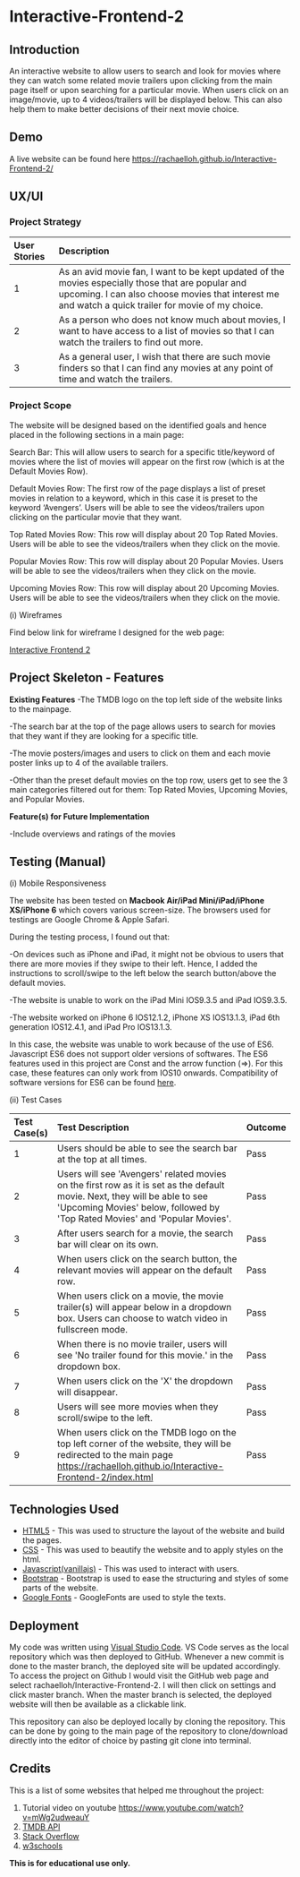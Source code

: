 # Interactive-Frontend-2
## Introduction
An interactive website to allow users to search and look for movies where they can watch some related movie trailers upon clicking from the main page itself or upon searching for a particular movie. When users click on an image/movie, up to 4 videos/trailers will be displayed below. This can also help them to make better decisions of their next movie choice. 

## Demo
A live website can be found here https://rachaelloh.github.io/Interactive-Frontend-2/

## UX/UI
### Project Strategy
| User Stories        | Description   |  
| :------------- |:-------------| 
| 1    | As an avid movie fan, I want to be kept updated of the movies especially those that are popular and upcoming. I can also choose movies that interest me and watch a quick trailer for movie of my choice.|
| 2    | As a person who does not know much about movies, I want to have access to a list of movies so that I can watch the trailers to find out more.|
| 3    | As a general user, I wish that there are such movie finders so that I can find any movies at any point of time and watch the trailers. |


### Project Scope
The website will be designed based on the identified goals and hence placed in the following sections in a main page:

Search Bar: This will allow users to search for a specific title/keyword of movies where the list of movies will appear on the first row (which is at the Default Movies Row). 

Default Movies Row: The first row of the page displays a list of preset movies in relation to a keyword, which in this case it is preset to the keyword ‘Avengers’. Users will be able to see the videos/trailers upon clicking on the particular movie that they want.

Top Rated Movies Row: This row will display about 20 Top Rated Movies. Users will be able to see the videos/trailers when they click on the movie.

Popular Movies Row: This row will display about 20 Popular Movies. Users will be able to see the videos/trailers when they click on the movie.

Upcoming Movies Row: This row will display about 20 Upcoming Movies. Users will be able to see the videos/trailers when they click on the movie.

(i) Wireframes

Find below link for wireframe I designed for the web page:

[Interactive Frontend 2](https://drive.google.com/open?id=1ZWJdfpxObFd-pNcW7AZ4YKvHLyB6Ht7N)

## Project Skeleton - Features
**Existing Features**
-The TMDB logo on the top left side of the website links to the mainpage.

-The search bar at the top of the page allows users to search for movies that they want if they are looking for a specific title.

-The movie posters/images and users to click on them and each movie poster links up to 4 of the available trailers. 

-Other than the preset default movies on the top row, users get to see the 3 main categories filtered out for them: Top Rated Movies, Upcoming Movies, and Popular Movies.

**Feature(s) for Future Implementation**

-Include overviews and ratings of the movies

## Testing (Manual)
(i) Mobile Responsiveness

The website has been tested on **Macbook Air/iPad Mini/iPad/iPhone XS/iPhone 6** which covers various screen-size. The browsers used for testings are Google Chrome & Apple Safari.

During the testing process, I found out that:

-On devices such as iPhone and iPad, it might not be obvious to users that there are more movies if they swipe to their left. Hence, I added the instructions to scroll/swipe to the left below the search button/above the default movies.

-The website is unable to work on the iPad Mini IOS9.3.5 and iPad IOS9.3.5.

-The website worked on iPhone 6 IOS12.1.2, iPhone XS IOS13.1.3, iPad  6th  generation IOS12.4.1, and iPad Pro IOS13.1.3.

In this case, the website was unable to work because of the use of ES6. Javascript ES6 does not support older versions of softwares. The ES6 features used in this project are Const and the arrow function (=>). For this case, these features can only work from IOS10 onwards. Compatibility of software versions for ES6 can be found [here](https://caniuse.com/#search=es6).


(ii) Test Cases

| Test Case(s)      | Test Description   | Outcome | 
| :------------- |:-------------| :-------------| 
| 1    | Users should be able to see the search bar at the top at all times. | Pass|
| 2    | Users will see 'Avengers' related movies on the first row as it is set as the default movie. Next, they will be able to see 'Upcoming Movies' below, followed by 'Top Rated Movies' and 'Popular Movies'. | Pass|
| 3    | After users search for a movie, the search bar will clear on its own. | Pass|
| 4    | When users click on the search button, the relevant movies will appear on the default row. | Pass|
| 5    | When users click on a movie, the movie trailer(s) will appear below in a dropdown box. Users can choose to watch video in fullscreen mode.| Pass|
| 6    | When there is no movie trailer, users will see 'No trailer found for this movie.' in the dropdown box. | Pass|
| 7    | When users click on the 'X' the dropdown will disappear. | Pass|
| 8    | Users will see more movies when they scroll/swipe to the left.| Pass|
| 9    | When users click on the TMDB logo on the top left corner of the website, they will be redirected to the main page https://rachaelloh.github.io/Interactive-Frontend-2/index.html | Pass|

## Technologies Used
* [HTML5](https://developer.mozilla.org/en-US/docs/Web/Guide/HTML/HTML5) - This was used to structure the layout of the website and build the pages.
* [CSS](https://developer.mozilla.org/en-US/docs/Web/CSS) - This was used to beautify the website and to apply styles on the html.
* [Javascript(vanillajs)](https://developer.mozilla.org/en-US/docs/Web/JavaScript) - This was used to interact with users.
* [Bootstrap](https://getbootstrap.com) - Bootstrap is used to ease the structuring and styles of some parts of the website.
* [Google Fonts](https://fonts.google.com/) - GoogleFonts are used to style the texts.

## Deployment
My code was written using [Visual Studio Code](https://code.visualstudio.com/). VS Code serves as the local repository which was then deployed to GitHub. Whenever a new commit is done to the master branch, the deployed site will be updated accordingly. To access the project on Github I would visit the GitHub web page and select rachaelloh/Interactive-Frontend-2. I will then click on settings and click master branch. When the master branch is selected, the deployed website will then be available as a clickable link.

This repository can also be deployed locally by cloning the repository. This can be done by going to the main page of the repository to clone/download directly into the editor of choice by pasting git clone into terminal.

## Credits
This is a list of some websites that helped me throughout the project:

1) Tutorial video on youtube https://www.youtube.com/watch?v=mWg2udweauY
2) [TMDB API](https://developers.themoviedb.org/3/getting-started/introduction)
3) [Stack Overflow](https://stackoverflow.com/)
4) [w3schools](www.w3schools.com)


**This is for educational use only.**